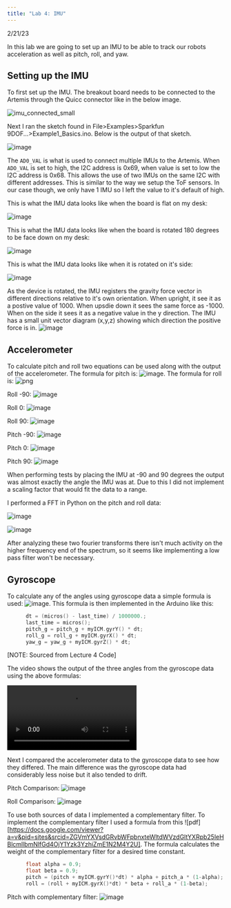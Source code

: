 ```yaml
---
title: "Lab 4: IMU"
---
```

2/21/23

In this lab we are going to set up an IMU to be able to track our robots acceleration as well as pitch, roll, and yaw.
## Setting up the IMU
To first set up the IMU. The breakout board needs to be connected to the Artemis through the Quicc connector like in the below image.

![imu_connected_small](https://user-images.githubusercontent.com/123790450/220521804-531cd9f8-dd16-408c-9369-dc5646ea78e6.jpg)

Next I ran the sketch found in File>Examples>Sparkfun 9DOF...>Example1_Basics.ino. Below is the output of that sketch.

![image](https://user-images.githubusercontent.com/123790450/220520739-5481df23-b353-4180-a6ba-e6ec43c4c304.png)

The `AD0_VAL` is what is used to connect multiple IMUs to the Artemis. When `ADO_VAL` is set to high, the I2C address is 0x69, when value is set to low the I2C address is 0x68. This allows the use of two IMUs on the same I2C with different addresses. This is similar to the way we setup the ToF sensors. In our case though, we only have 1 IMU so I left the value to it's default of high.

This is what the IMU data looks like when the board is flat on my desk:

![image](https://user-images.githubusercontent.com/123790450/220524743-48a758b9-e33c-46e7-93e1-bad823bde36c.png)

This is what the IMU data looks like when the board is rotated 180 degrees to be face down on my desk:

![image](https://user-images.githubusercontent.com/123790450/220524822-b7e37c8e-7483-4e1a-b32f-63106a75a06b.png)

This is what the IMU data looks like when it is rotated on it's side:

![image](https://user-images.githubusercontent.com/123790450/220524886-738e159d-7658-47a2-877d-75979001677f.png)


As the device is rotated, the IMU registers the gravity force vector in different directions relative to it's own orientation. When upright, it see it as a postive value of 1000. When upsdie down it sees the same force as -1000. When on the side it sees it as a negative value in the y direction. The IMU has a small unit vector diagram (x,y,z) showing which direction the positive force is in.
![image](https://user-images.githubusercontent.com/123790450/220525407-09663ecc-7d00-498a-96fe-e62fe38741d0.png)


## Accelerometer

To calculate pitch and roll two equations can be used along with the output of the accelerometer. The formula for pitch is: ![image](https://user-images.githubusercontent.com/123790450/220526373-0948dfe9-bca9-4f6b-9e71-745523c2cd43.png). The formula for roll is: ![png](https://user-images.githubusercontent.com/123790450/220526776-43d63b79-9445-4137-8dbe-77863381d06c.png)

Roll -90: ![image](https://user-images.githubusercontent.com/123790450/220528150-445b810c-eaef-426f-8a3d-06dfd630fa1a.png)

Roll 0: ![image](https://user-images.githubusercontent.com/123790450/220528803-a870597e-b68c-4541-b2e8-c67c04930d7c.png)

Roll 90: ![image](https://user-images.githubusercontent.com/123790450/220529049-7ad258c4-df18-4220-b317-82be4385fa77.png)

Pitch -90: ![image](https://user-images.githubusercontent.com/123790450/220529172-bfee2639-7d42-4498-bea9-93477c002a98.png)

Pitch 0: ![image](https://user-images.githubusercontent.com/123790450/220529228-b4912ee5-30d6-4bf2-a5b7-43a36371ad01.png)

Pitch 90: ![image](https://user-images.githubusercontent.com/123790450/220529245-a4b92ae5-1d60-4371-a390-ed7d136046c0.png)

When performing tests by placing the IMU at -90 and 90 degrees the output was almost exactly the angle the IMU was at. Due to this I did not implement a scaling factor that would fit the data to a range.

I performed a FFT in Python on the pitch and roll data:

![image](https://user-images.githubusercontent.com/123790450/220535093-33d19f02-f20d-454d-9384-b6de7113c1d4.png)

![image](https://user-images.githubusercontent.com/123790450/220535179-249f5a00-cd4a-4dc8-9afd-215fc68596e6.png)

After analyzing these two fourier transforms there isn't much activity on the higher frequency end of the spectrum, so it seems like implementing a low pass filter won't be necessary.

## Gyroscope
To calculate any of the angles using gyroscope data a simple formula is used: ![image](https://user-images.githubusercontent.com/123790450/220538074-bb565949-d77b-493d-b8d7-c58d4c8bf9bb.png). This formula is then implemented in the Arduino like this:

```c++
      dt = (micros() - last_time) / 1000000.;
      last_time = micros();
      pitch_g = pitch_g + myICM.gyrY() * dt;
      roll_g = roll_g + myICM.gyrX() * dt;
      yaw_g = yaw_g + myICM.gyrZ() * dt;
```
[NOTE: Sourced from Lecture 4 Code]

The video shows the output of the three angles from the gyroscope data using the above formulas:

<video src="https://user-images.githubusercontent.com/123790450/222938654-6e765a9f-09f9-4421-ba81-7d22adc7f6ef.webm" controls="controls" style="max-width: 730px;">
</video>

Next I compared the accelerometer data to the gyroscope data to see how they differed. The main difference was the gyroscope data had considerably less noise but it also tended to drift.

Pitch Comparison:
![image](https://user-images.githubusercontent.com/123790450/220537636-47589950-5472-43a3-9ed3-e9439cf1c2b4.png)

Roll Comparison:
![image](https://user-images.githubusercontent.com/123790450/222938921-71e8d655-afad-4e24-b4ca-9f28ab2df099.png)

To use both sources of data I implemented a complementary filter. To implement the complementary filter I used a formula from this ![pdf][https://docs.google.com/viewer?a=v&pid=sites&srcid=ZGVmYXVsdGRvbWFpbnxteWltdWVzdGltYXRpb25leHBlcmllbmNlfGd4OjY1Yzk3YzhiZmE1N2M4Y2U]. The formula calculates the weight of the complementary filter for a desired time constant. 

```c++
      float alpha = 0.9;
      float beta = 0.9;
      pitch = (pitch + myICM.gyrY()*dt) * alpha + pitch_a * (1-alpha);
      roll = (roll + myICM.gyrX()*dt) * beta + roll_a * (1-beta);
```

Pitch with complementary filter:
![image](https://user-images.githubusercontent.com/123790450/222939229-fc79b9be-00c6-4adf-b138-eab4b1f8b0b5.png)







